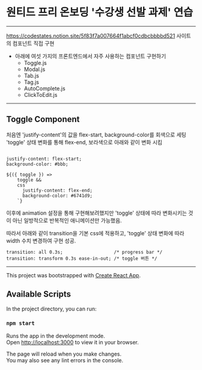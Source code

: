 # 원티드 프리 온보딩 '수강생 선발 과제' 연습

---

https://codestates.notion.site/5f83f7a007664f1abcf0cdbcbbbbd521 사이트의 컴포넌트 직접 구현

- 아래에 여섯 가지의 프론트엔드에서 자주 사용하는 컴포넌트 구현하기
  - Toggle.js
  - Modal.js
  - Tab.js
  - Tag.js
  - AutoComplete.js
  - ClickToEdit.js

---

## Toggle Component

처음엔 'justify-content'의 값을 flex-start, background-color를 회색으로 세팅
'toggle' 상태 변화를 통해 flex-end, 보라색으로 아래와 같이 변화 시킴

```

justify-content: flex-start;
background-color: #bbb;

${({ toggle }) =>
    toggle &&
    css`
      justify-content: flex-end;
      background-color: #6741d9;
    `}
```

이후에 animation 설정을 통해 구현해보려했지만 'toggle' 상태에 따라 변화시키는 것이 아닌 일방적으로 반복적인 애니메이션만 가능했음.

따라서 아래와 같이 transition을 기본 css에 적용하고, 'toggle' 상태 변화에 따라 width 수치 변경하여 구현 성공.

```
transition: all 0.3s;                   /* progress bar */
transition: transform 0.3s ease-in-out; /* toggle 버튼 */
```

---

This project was bootstrapped with [Create React App](https://github.com/facebook/create-react-app).

## Available Scripts

In the project directory, you can run:

### `npm start`

Runs the app in the development mode.\
Open [http://localhost:3000](http://localhost:3000) to view it in your browser.

The page will reload when you make changes.\
You may also see any lint errors in the console.
